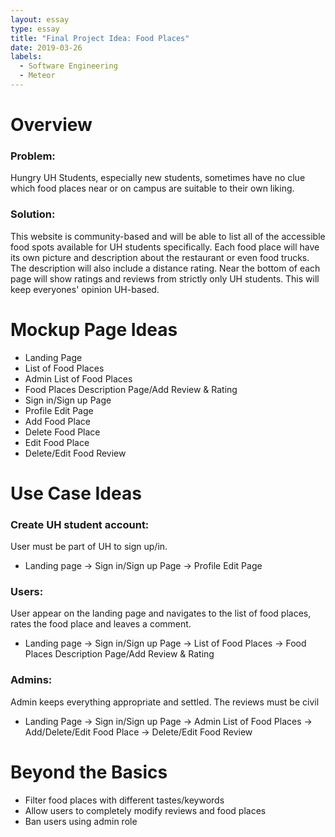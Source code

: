 ```yaml
---
layout: essay
type: essay
title: "Final Project Idea: Food Places"
date: 2019-03-26
labels:
  - Software Engineering
  - Meteor
---
```


# Overview
### Problem:
Hungry UH Students, especially new students, sometimes have no clue which food places near or on campus are suitable to their own liking.
### Solution:
This website is community-based and will be able to list all of the accessible food spots available for UH students specifically. Each food place will have its own picture and description about the restaurant or even food trucks. The description will also include a distance rating. Near the bottom of each page will show ratings and reviews from strictly only UH students. This will keep everyones' opinion UH-based.

# Mockup Page Ideas
  * Landing Page
  * List of Food Places
  * Admin List of Food Places
  * Food Places Description Page/Add Review & Rating
  * Sign in/Sign up Page
  * Profile Edit Page
  * Add Food Place
  * Delete Food Place
  * Edit Food Place
  * Delete/Edit Food Review

# Use Case Ideas
### Create UH student account:
User must be part of UH to sign up/in.
  * Landing page → Sign in/Sign up Page → Profile Edit Page

### Users:
User appear on the landing page and navigates to the list of food places, rates the food place and leaves a comment.
  * Landing page → Sign in/Sign up Page → List of Food Places → Food Places Description Page/Add Review & Rating

### Admins:
Admin keeps everything appropriate and settled. The reviews must be civil
  * Landing Page → Sign in/Sign up Page → Admin List of Food Places → Add/Delete/Edit Food Place → Delete/Edit Food Review

# Beyond the Basics
  * Filter food places with different tastes/keywords
  * Allow users to completely modify reviews and food places
  * Ban users using admin role
